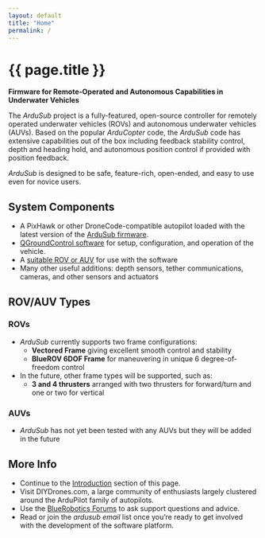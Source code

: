```yaml
---
layout: default
title: "Home"
permalink: /
---
```


# {{ page.title }}

**Firmware for Remote-Operated and Autonomous Capabilities in Underwater Vehicles**

The *ArduSub* project is a fully-featured, open-source controller for remotely operated underwater vehicles (ROVs) and autonomous underwater vehicles (AUVs). Based on the popular *ArduCopter* code, the *ArduSub* code has extensive capabilities out of the box including feedback stability control, depth and heading hold, and autonomous position control if provided with position feedback.

*ArduSub* is designed to be safe, feature-rich, open-ended, and easy to use even for novice users.

## System Components

- A PixHawk or other DroneCode-compatible autopilot loaded with the latest version of the [ArduSub firmware](#).
- [QGroundControl software](#) for setup, configuration, and operation of the vehicle.
- A [suitable ROV or AUV](http://bluerobotics.com) for use with the software
- Many other useful additions: depth sensors, tether communications, cameras, and other sensors and actuators

## ROV/AUV Types

### ROVs

- *ArduSub* currently supports two frame configurations:
	- **Vectored Frame** giving excellent smooth control and stability 
	- **BlueROV 6DOF Frame** for maneuvering in unique 6 degree-of-freedom control
- In the future, other frame types will be supported, such as:
	- **3 and 4 thrusters** arranged with two thrusters for forward/turn and one or two for vertical

### AUVs

- *ArduSub* has not yet been tested with any AUVs but they will be added in the future

## More Info

- Continue to the [Introduction](/introduction/) section of this page.
- Visit DIYDrones.com, a large community of enthusiasts largely clustered around the ArduPilot family of autopilots.
- Use the [BlueRobotics Forums](http://bluerobotics.com/forums/) to ask support questions and advice.
- Read or join the *ardusub email* list once you’re ready to get involved with the development of the software platform.
